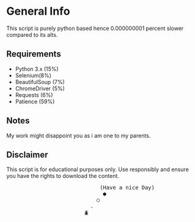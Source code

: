 # General Info
This script is purely python based hence 0.000000001 percent slower compared to its alts.


## Requirements

- Python 3.x (15%)
- Selenium(8%)
- BeautifulSoup (7%)
- ChromeDriver (5%)
- Requests (6%)
- Patience (59%)

## Notes
My work might disappoint you as i am one to my parents.

## Disclaimer

This script is for educational purposes only. Use responsibly and ensure you have the rights to download the content.
<pre>
                             (Have a nice Day)
                              ●
                            ○
                          .
                        🪲
</pre>
